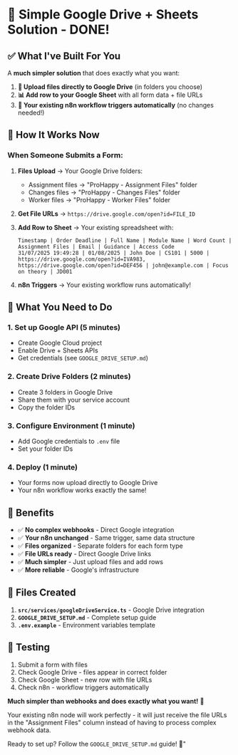 # 🎯 Simple Google Drive + Sheets Solution - DONE!

## ✅ What I've Built For You

A **much simpler solution** that does exactly what you want:

1. **📁 Upload files directly to Google Drive** (in folders you choose)
2. **📊 Add row to your Google Sheet** with all form data + file URLs  
3. **🔄 Your existing n8n workflow triggers automatically** (no changes needed!)

## 🚀 How It Works Now

### **When Someone Submits a Form:**

1. **Files Upload** → Your Google Drive folders:
   - Assignment files → "ProHappy - Assignment Files" folder
   - Changes files → "ProHappy - Changes Files" folder  
   - Worker files → "ProHappy - Worker Files" folder

2. **Get File URLs** → `https://drive.google.com/open?id=FILE_ID`

3. **Add Row to Sheet** → Your existing spreadsheet with:
   ```
   Timestamp | Order Deadline | Full Name | Module Name | Word Count | Assignment Files | Email | Guidance | Access Code
   31/07/2025 19:49:28 | 01/08/2025 | John Doe | CS101 | 5000 | https://drive.google.com/open?id=IVA983, https://drive.google.com/open?id=DEF456 | john@example.com | Focus on theory | JD001
   ```

4. **n8n Triggers** → Your existing workflow runs automatically!

## 🔧 What You Need to Do

### 1. **Set up Google API** (5 minutes)
- Create Google Cloud project
- Enable Drive + Sheets APIs  
- Get credentials (see `GOOGLE_DRIVE_SETUP.md`)

### 2. **Create Drive Folders** (2 minutes)
- Create 3 folders in Google Drive
- Share them with your service account
- Copy the folder IDs

### 3. **Configure Environment** (1 minute)
- Add Google credentials to `.env` file
- Set your folder IDs

### 4. **Deploy** (1 minute)
- Your forms now upload directly to Google Drive
- Your n8n workflow works exactly the same!

## 🎉 Benefits

- ✅ **No complex webhooks** - Direct Google integration
- ✅ **Your n8n unchanged** - Same trigger, same data structure  
- ✅ **Files organized** - Separate folders for each form type
- ✅ **File URLs ready** - Direct Google Drive links
- ✅ **Much simpler** - Just upload files and add rows
- ✅ **More reliable** - Google's infrastructure

## 📁 Files Created

1. **`src/services/googleDriveService.ts`** - Google Drive integration
2. **`GOOGLE_DRIVE_SETUP.md`** - Complete setup guide
3. **`.env.example`** - Environment variables template

## 🧪 Testing

1. Submit a form with files
2. Check Google Drive - files appear in correct folder
3. Check Google Sheet - new row with file URLs
4. Check n8n - workflow triggers automatically

**Much simpler than webhooks and does exactly what you want!** 🚀

Your existing n8n node will work perfectly - it will just receive the file URLs in the "Assignment Files" column instead of having to process complex webhook data.

Ready to set up? Follow the `GOOGLE_DRIVE_SETUP.md` guide! 🎯"